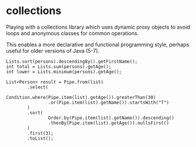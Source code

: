 collections
===========

Playing with a collections library which uses dynamic proxy objects 
to avoid loops and anonymous classes for common operations.

This enables a more declarative and functional programming style,
perhaps useful for older versions of Java (5-7).

```
Lists.sort(persons).descendingBy().getFirstName();
int total = Lists.sum(persons).getAge();
int lower = Lists.minimum(persons).getAge();

List<Person> result = Pipe.from(list)
        .select(
                Condition.where(Pipe.item(list).getAge()).greaterThan(30)
                .or(Pipe.item(list).getName()).startsWith("T")
        )
        .sort(
                Order.by(Pipe.item(list).getName()).descending()
                .thenBy(Pipe.item(list).getAge()).nullsFirst()
        )
        .first(3);
        .toList();
```

